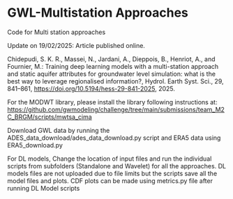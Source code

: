 # GWL-Multistation Approaches

Code for Multi station approaches

Update on 19/02/2025: Article published online.

Chidepudi, S. K. R., Massei, N., Jardani, A., Dieppois, B., Henriot, A., and Fournier, M.: Training deep learning models with a multi-station approach and static aquifer attributes for groundwater level simulation: what is the best way to leverage regionalised information?, Hydrol. Earth Syst. Sci., 29, 841–861, https://doi.org/10.5194/hess-29-841-2025, 2025.


For the MODWT library, please install the library following instructions at: https://github.com/gwmodeling/challenge/tree/main/submissions/team_M2C_BRGM/scripts/mwtsa_cima

Download GWL data by running the ADES_data_download/ades_data_download.py script and ERA5 data using ERA5_download.py

For DL models, Change the location of input files and run the individual scripts from subfolders (Standalone and Wavelet) for all the approaches. DL models files are not uploaded due to file limits but the scripts save all the model files and plots. CDF plots can be made using metrics.py file after running DL Model scripts




